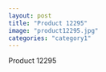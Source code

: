 ```yaml
---
layout: post
title: "Product 12295"
image: "product12295.jpg"
categories: "category1"
---
```

Product 12295
